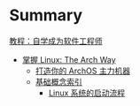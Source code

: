 # Summary

[教程：自学成为软件工程师](./chapter_1.md)

- [掌握 Linux: The Arch Way](./archos/why_archlinux.md)
    - [打造你的 ArchOS 主力机器]()
    - [基础概念索引](./archos/basic_knowledge.d)
        - [Linux 系统的启动流程]()